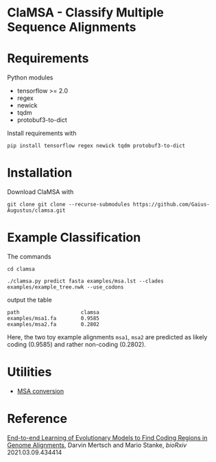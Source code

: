 # ClaMSA - **Cla**ssify **M**ultiple **S**equence **A**lignments 

# Requirements
  Python modules
 - tensorflow >= 2.0
 - regex
 - newick
 - tqdm
 - protobuf3-to-dict

Install requirements with
```console
pip install tensorflow regex newick tqdm protobuf3-to-dict
```

# Installation

Download ClaMSA with
```console
git clone git clone --recurse-submodules https://github.com/Gaius-Augustus/clamsa.git
```

# Example Classification
The commands
```console
cd clamsa

./clamsa.py predict fasta examples/msa.lst --clades examples/example_tree.nwk --use_codons
```
output the table
```
path                    clamsa
examples/msa1.fa        0.9585
examples/msa2.fa        0.2802
```
Here, the two toy example alignments `msa1`, `msa2` are predicted as likely coding (0.9585) and rather non-coding (0.2802).

# Utilities
  - [MSA conversion](docs/conversion.md)

# Reference

[End-to-end Learning of Evolutionary Models to Find Coding Regions in Genome Alignments](https://www.biorxiv.org/content/10.1101/2021.03.09.434414v1), Darvin Mertsch and Mario Stanke, *bioRxiv* 2021.03.09.434414
